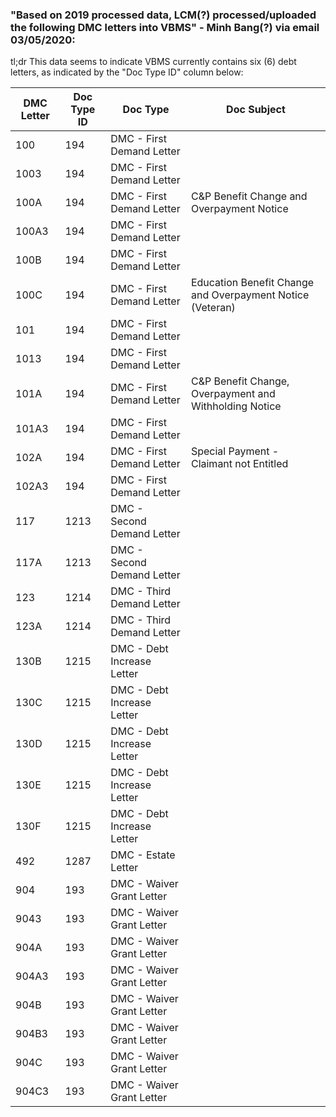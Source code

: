 ### "Based on 2019 processed data, LCM(?) processed/uploaded the following DMC letters into VBMS" - Minh Bang(?) via email 03/05/2020:
tl;dr This data seems to indicate VBMS currently contains six (6) debt letters, as indicated by the "Doc Type ID" column below:


|DMC Letter|Doc Type ID|Doc Type|Doc Subject|
|----|----|----|----|
|100|194|DMC - First Demand Letter||
|1003|194|DMC - First Demand Letter||
|100A|194|DMC - First Demand Letter|C&P Benefit Change and Overpayment Notice|
|100A3|194|DMC - First Demand Letter||
|100B|194|DMC - First Demand Letter||
|100C|194|DMC - First Demand Letter|Education Benefit Change and Overpayment Notice (Veteran)|
|101|194|DMC - First Demand Letter||
|1013|194|DMC - First Demand Letter||
|101A|194|DMC - First Demand Letter|C&P Benefit Change, Overpayment and Withholding Notice|
|101A3|194|DMC - First Demand Letter||
|102A|194|DMC - First Demand Letter|Special Payment - Claimant not Entitled|
|102A3|194|DMC - First Demand Letter||
|117|1213|DMC - Second Demand Letter||
|117A|1213|DMC - Second Demand Letter||
|123|1214|DMC - Third Demand Letter||
|123A|1214|DMC - Third Demand Letter||
|130B|1215|DMC - Debt Increase Letter||
|130C|1215|DMC - Debt Increase Letter||
|130D|1215|DMC - Debt Increase Letter||
|130E|1215|DMC - Debt Increase Letter||
|130F|1215|DMC - Debt Increase Letter||
|492|1287|DMC - Estate Letter||
|904|193|DMC - Waiver Grant Letter||
|9043|193|DMC - Waiver Grant Letter||
|904A|193|DMC - Waiver Grant Letter||
|904A3|193|DMC - Waiver Grant Letter||
|904B|193|DMC - Waiver Grant Letter||
|904B3|193|DMC - Waiver Grant Letter||
|904C|193|DMC - Waiver Grant Letter||
|904C3|193|DMC - Waiver Grant Letter||
